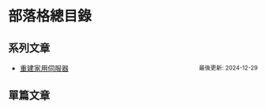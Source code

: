 # 部落格總目錄


## 系列文章

- <span style="display: flex; justify-content: space-between;">[重建家用伺服器](https://lavonzux.github.io/ToC/rebuild-proxmox-server)<sub>最後更新: 2024-12-29</sub></span>



## 單篇文章
